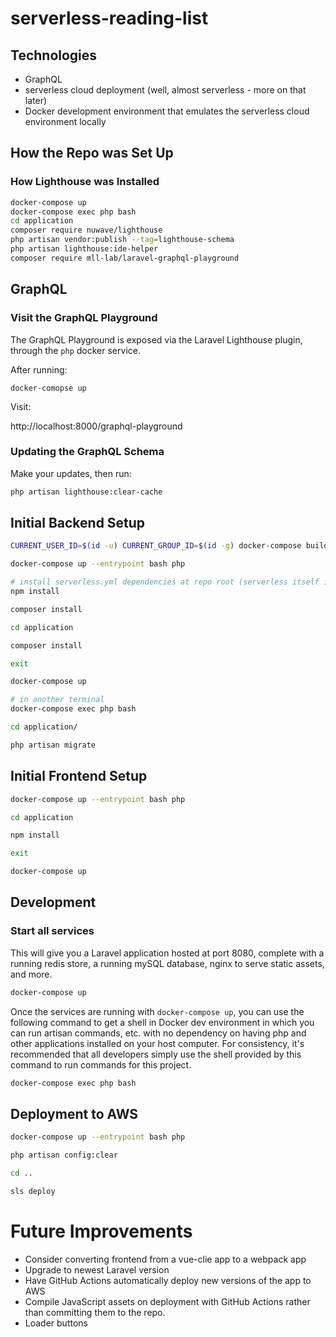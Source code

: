 # serverless-reading-list

## Technologies

- GraphQL
- serverless cloud deployment (well, almost serverless - more on that later)
- Docker development environment that emulates the serverless cloud environment locally

## How the Repo was Set Up

### How Lighthouse was Installed

```bash
docker-compose up
docker-compose exec php bash
cd application
composer require nuwave/lighthouse
php artisan vendor:publish --tag=lighthouse-schema
php artisan lighthouse:ide-helper
composer require mll-lab/laravel-graphql-playground
```

## GraphQL

### Visit the GraphQL Playground

The GraphQL Playground is exposed via the Laravel Lighthouse plugin, through the `php` docker service.

After running:

`docker-comopse up`

Visit:

http://localhost:8000/graphql-playground

### Updating the GraphQL Schema

Make your updates, then run:

```bash
php artisan lighthouse:clear-cache
```

## Initial Backend Setup

```bash
CURRENT_USER_ID=$(id -u) CURRENT_GROUP_ID=$(id -g) docker-compose build php

docker-compose up --entrypoint bash php

# install serverless.yml dependencies at repo root (serverless itself is already installed globally in the php Docker image)
npm install

composer install

cd application

composer install

exit

docker-compose up

# in another terminal
docker-compose exec php bash

cd application/

php artisan migrate
```

## Initial Frontend Setup

```bash
docker-compose up --entrypoint bash php

cd application

npm install

exit

docker-compose up
```

## Development

### Start all services

This will give you a Laravel application hosted at port 8080, complete with a running redis store, a running mySQL database, nginx to serve static assets, and more.

```bash
docker-compose up
```

Once the services are running with `docker-compose up`, you can use the following command to get a shell in Docker dev environment in which you can run artisan commands, etc. with no dependency on having php and other applications installed on your host computer. For consistency, it's recommended that all developers simply use the shell provided by this command to run commands for this project.

```bash
docker-compose exec php bash
```

## Deployment to AWS

```bash
docker-compose up --entrypoint bash php

php artisan config:clear

cd ..

sls deploy
```

# Future Improvements

- Consider converting frontend from a vue-clie app to a webpack app
- Upgrade to newest Laravel version
- Have GitHub Actions automatically deploy new versions of the app to AWS
- Compile JavaScript assets on deployment with GitHub Actions rather than committing them to the repo.
- Loader buttons
